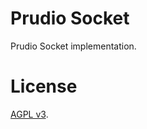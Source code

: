 # Prudio Socket

Prudio Socket implementation.

# License

[AGPL v3](https://github.com/asm-products/prudio-chat/blob/master/LICENSE).
